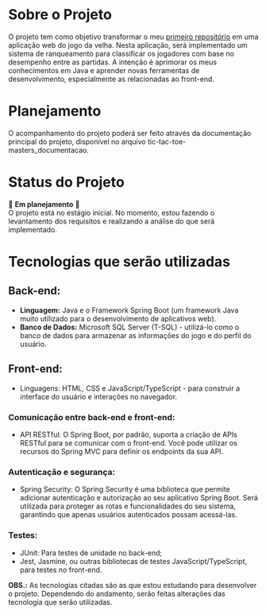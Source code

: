 # **Sobre o Projeto**

O projeto tem como objetivo transformar o meu [primeiro repositório](https://github.com/GuilhermeVaiano/jogoDaVelhaRanqueado) em uma aplicação web do jogo da velha. Nesta aplicação, será implementado um sistema de ranqueamento para classificar os jogadores com base no desempenho entre as partidas. A intenção é aprimorar os meus conhecimentos em Java e aprender novas ferramentas de desenvolvimento, especialmente as relacionadas ao front-end.

# **Planejamento**
O acompanhamento do projeto poderá ser feito através da documentação principal do projeto, disponível no arquivo tic-tac-toe-masters_documentacao.

# **Status do Projeto**  
🔭 **Em planejamento** 🔭  
O projeto está no estágio inicial. No momento, estou fazendo o levantamento dos requisitos e realizando a análise do que será implementado.

# **Tecnologias que serão utilizadas**

## **Back-end:**

* **Linguagem:** Java e o Framework Spring Boot (um framework Java muito utilizado para o desenvolvimento de aplicativos web).  
* **Banco de Dados:** Microsoft SQL Server (T-SQL) -  utilizá-lo como o banco de dados para armazenar as informações do jogo e do perfil do usuário.  

## **Front-end:**

* Linguagens: HTML, CSS e JavaScript/TypeScript - para construir a interface do usuário e interações no navegador.

### Comunicação entre back-end e front-end:  

* API RESTful: O Spring Boot, por padrão, suporta a criação de APIs RESTful para se comunicar com o front-end. Você pode utilizar os recursos do Spring MVC para definir os endpoints da sua API.  

### Autenticação e segurança:

* Spring Security: O Spring Security é uma biblioteca que permite adicionar autenticação e autorização ao seu aplicativo Spring Boot. Será utilizada para proteger as rotas e funcionalidades do seu sistema, garantindo que apenas usuários autenticados possam acessá-las.  

### Testes:

* JUnit: Para testes de unidade no back-end;
* Jest, Jasmine, ou outras bibliotecas de testes JavaScript/TypeScript, para testes no front-end.

**OBS.:** As tecnologias citadas são as que estou estudando para desenvolver o projeto. Dependendo do andamento, serão feitas alterações das tecnologia que serão utilizadas.

